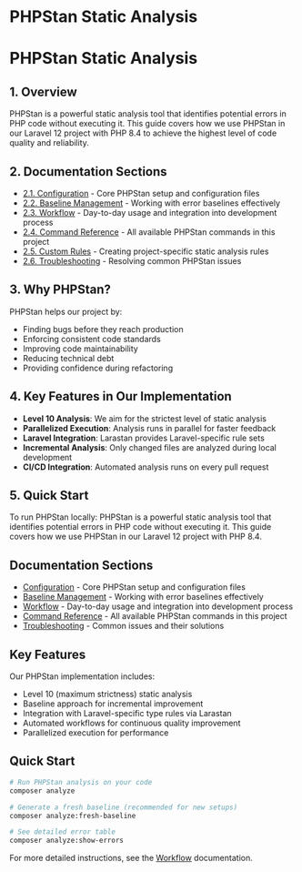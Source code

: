 # PHPStan Static Analysis
# PHPStan Static Analysis

## 1. Overview

PHPStan is a powerful static analysis tool that identifies potential errors in PHP code without executing it. This guide covers how we use PHPStan in our Laravel 12 project with PHP 8.4 to achieve the highest level of code quality and reliability.

## 2. Documentation Sections

- [2.1. Configuration](010-configuration.md) - Core PHPStan setup and configuration files
- [2.2. Baseline Management](020-baseline-management.md) - Working with error baselines effectively
- [2.3. Workflow](030-workflow.md) - Day-to-day usage and integration into development process
- [2.4. Command Reference](040-commands.md) - All available PHPStan commands in this project
- [2.5. Custom Rules](050-custom-rules.md) - Creating project-specific static analysis rules
- [2.6. Troubleshooting](060-troubleshooting.md) - Resolving common PHPStan issues

## 3. Why PHPStan?

PHPStan helps our project by:

- Finding bugs before they reach production
- Enforcing consistent code standards
- Improving code maintainability
- Reducing technical debt
- Providing confidence during refactoring

## 4. Key Features in Our Implementation

- **Level 10 Analysis**: We aim for the strictest level of static analysis
- **Parallelized Execution**: Analysis runs in parallel for faster feedback
- **Laravel Integration**: Larastan provides Laravel-specific rule sets
- **Incremental Analysis**: Only changed files are analyzed during local development
- **CI/CD Integration**: Automated analysis runs on every pull request

## 5. Quick Start

To run PHPStan locally:
PHPStan is a powerful static analysis tool that identifies potential errors in PHP code without executing it. This guide covers how we use PHPStan in our Laravel 12 project with PHP 8.4.

## Documentation Sections

* [Configuration](010-configuration.md) - Core PHPStan setup and configuration files
* [Baseline Management](020-baseline-management.md) - Working with error baselines effectively
* [Workflow](030-workflow.md) - Day-to-day usage and integration into development process
* [Command Reference](040-commands.md) - All available PHPStan commands in this project
* [Troubleshooting](050-troubleshooting.md) - Common issues and their solutions

## Key Features

Our PHPStan implementation includes:

* Level 10 (maximum strictness) static analysis
* Baseline approach for incremental improvement
* Integration with Laravel-specific type rules via Larastan
* Automated workflows for continuous quality improvement
* Parallelized execution for performance

## Quick Start

```bash
# Run PHPStan analysis on your code
composer analyze

# Generate a fresh baseline (recommended for new setups)
composer analyze:fresh-baseline

# See detailed error table
composer analyze:show-errors
```

For more detailed instructions, see the [Workflow](030-workflow.md) documentation.
